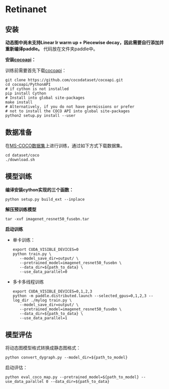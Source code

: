 # Retinanet

## 安装

**动态图中尚未支持Linear lr warm up + Piecewise decay，因此需要自行添加并重新编译paddle。** 代码放在文件夹paddle中。

**安装[cocoapi](https://github.com/cocodataset/cocoapi)：**

训练前需要首先下载[cocoapi](https://github.com/cocodataset/cocoapi)：

    git clone https://github.com/cocodataset/cocoapi.git
    cd cocoapi/PythonAPI
    # if cython is not installed
    pip install Cython
    # Install into global site-packages
    make install
    # Alternatively, if you do not have permissions or prefer
    # not to install the COCO API into global site-packages
    python2 setup.py install --user

## 数据准备

在[MS-COCO数据集](http://cocodataset.org/#download)上进行训练，通过如下方式下载数据集。

    cd dataset/coco
    ./download.sh

## 模型训练
    
**编译安装cython实现的三个函数：**
```
python setup.py build_ext --inplace
```

**解压预训练模型**
```
tar -xvf imagenet_resnet50_fusebn.tar
```

**启动训练**
- 单卡训练：
    ```
    export CUDA_VISIBLE_DEVICES=0
    python train.py \
       --model_save_dir=output/ \
       --pretrained_model=imagenet_resnet50_fusebn \
       --data_dir=${path_to_data} \
       --use_data_parallel=0
    ```

- 多卡多线程训练

    ```
    export CUDA_VISIBLE_DEVICES=0,1,2,3
    python -m paddle.distributed.launch --selected_gpus=0,1,2,3 --log_dir ./mylog train.py \
       --model_save_dir=output/ \
       --pretrained_model=imagenet_resnet50_fusebn \
       --data_dir=${path_to_data} \
       --use_data_parallel=1
    ```
    
## 模型评估
将动态图模型格式转换成静态图格式：
```
python convert_dygraph.py --model_dir=${path_to_model}
```

启动评估：
```
python eval_coco_map.py --pretrained_model=${path_to_model} --use_data_parallel 0 --data_dir=${path_to_data} 
```

